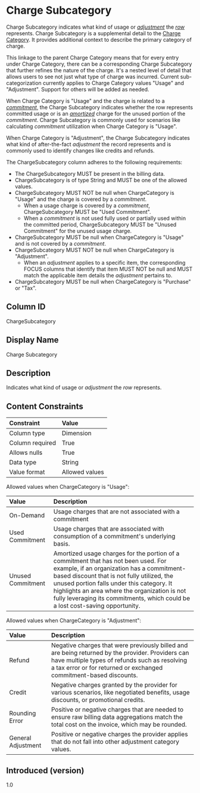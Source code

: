 # Charge Subcategory

Charge Subcategory indicates what kind of usage or [*adjustment*](#glossary:adjustment) the [*row*](#glossary:row) represents. Charge Subcategory is a supplemental detail to the [Charge Category](#chargecategory). It provides additional context to describe the primary category of charge.

This linkage to the parent Charge Category means that for every entry under Charge Category, there can be a corresponding Charge Subcategory that further refines the nature of the charge. It's a nested level of detail that allows users to see not just what type of charge was incurred. Current sub-categorization currently applies to Charge Category values "Usage" and "Adjustment". Support for others will be added as needed.

When Charge Category is "Usage" and the charge is related to a [*commitment*](#glossary:commitment), the Charge Subcategory indicates whether the row represents committed usage or is an [*amortized*](#glossary:amortization) charge for the unused portion of the *commitment*. Charge Subcategory is commonly used for scenarios like calculating *commitment* utilization when Charge Category is "Usage".

When Charge Category is "Adjustment", the Charge Subcategory indicates what kind of after-the-fact *adjustment* the record represents and is commonly used to identify changes like credits and refunds.

The ChargeSubcategory column adheres to the following requirements:

* The ChargeSubcategory MUST be present in the billing data.
* ChargeSubcategory is of type String and MUST be one of the allowed values.
* ChargeSubcategory MUST NOT be null when ChargeCategory is "Usage" and the charge is covered by a *commitment*.
  * When a usage charge is covered by a *commitment*, ChargeSubcategory MUST be "Used Commitment".
  * When a *commitment* is not used fully used or partially used within the committed period, ChargeSubcategory MUST be "Unused Commitment" for the unused usage charge.
* ChargeSubcategory MUST be null when ChargeCategory is "Usage" and is not covered by a *commitment*.
* ChargeSubcategory MUST NOT be null when ChargeCategory is "Adjustment".
  * When an *adjustment* applies to a specific item, the corresponding FOCUS columns that identify that item MUST NOT be null and MUST match the applicable item details the *adjustment* pertains to.
* ChargeSubcategory MUST be null when ChargeCategory is "Purchase" or "Tax".

## Column ID

ChargeSubcategory

## Display Name

Charge Subcategory

## Description

Indicates what kind of usage or *adjustment* the *row* represents.

## Content Constraints

| Constraint      | Value          |
| :-------------- | :------------- |
| Column type     | Dimension      |
| Column required | True           |
| Allows nulls    | True           |
| Data type       | String         |
| Value format    | Allowed values |

Allowed values when ChargeCategory is "Usage":

| Value             | Description                                                                            |
| :---------------- | :------------------------------------------------------------------------------------- |
| On-Demand         | Usage charges that are not associated with a commitment                                |
| Used Commitment   | Usage charges that are associated with consumption of a commitment's underlying basis. |
| Unused Commitment | Amortized usage charges for the portion of a commitment that has not been used. For example, if an organization has a commitment-based discount that is not fully utilized, the unused portion falls under this category. It highlights an area where the organization is not fully leveraging its commitments, which could be a lost cost-saving opportunity. |

Allowed values when ChargeCategory is "Adjustment":

| Value              | Description                                           |
| :----------------- | :-----------------------------------------------------|
| Refund             | Negative charges that were previously billed and are being returned by the provider. Providers can have multiple types of refunds such as resolving a tax error or for returned or exchanged commitment-based discounts. |
| Credit             | Negative charges granted by the provider for various scenarios, like negotiated benefits, usage discounts, or promotional credits.                                                                                       |
| Rounding Error     | Positive or negative charges that are needed to ensure raw billing data aggregations match the total cost on the invoice, which may be rounded.                                                                   |
| General Adjustment | Positive or negative charges the provider applies that do not fall into other adjustment category values.                                                                                                                |

## Introduced (version)

1.0
